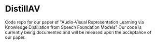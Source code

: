 # DistillAV
Code repo for our paper of "Audio-Visual Representation Learning via Knowledge Distillation from Speech Foundation Models"
Our code is currently being documented and will be released upon the acceptance of our paper.

